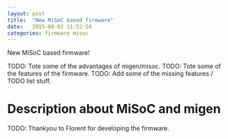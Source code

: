 ```yaml
---
layout: post
title:  "New MiSoC based firmware"
date:   2015-08-02 11:52:54
categories: firmware misoc
---
```


New MiSoC based firmware!

TODO: Tote some of the advantages of migen/misoc.
TODO: Tote some of the features of the firmware.
TODO: Add some of the missing features / TODO list stuff.

# Description about MiSoC and migen

TODO: Thankyou to Florent for developing the firmware.

